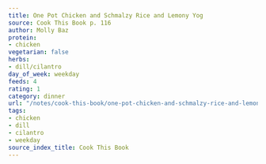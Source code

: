 ```yaml
---
title: One Pot Chicken and Schmalzy Rice and Lemony Yog
source: Cook This Book p. 116
author: Molly Baz
protein:
- chicken
vegetarian: false
herbs:
- dill/cilantro
day_of_week: weekday
feeds: 4
rating: 1
category: dinner
url: "/notes/cook-this-book/one-pot-chicken-and-schmalzy-rice-and-lemony-yog.html"
tags:
- chicken
- dill
- cilantro
- weekday
source_index_title: Cook This Book
---
```



